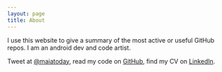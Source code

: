```yaml
---
layout: page
title: About
---
```


I use this website to give a summary of the most active or useful GitHub repos. I am an android dev and code artist.

Tweet at [@maiatoday](http://twitter.com/maiatoday), read my code on [GitHub](http://github.com/maiatoday), find my CV on [LinkedIn](https://www.linkedin.com/in/maiagrotepass).
